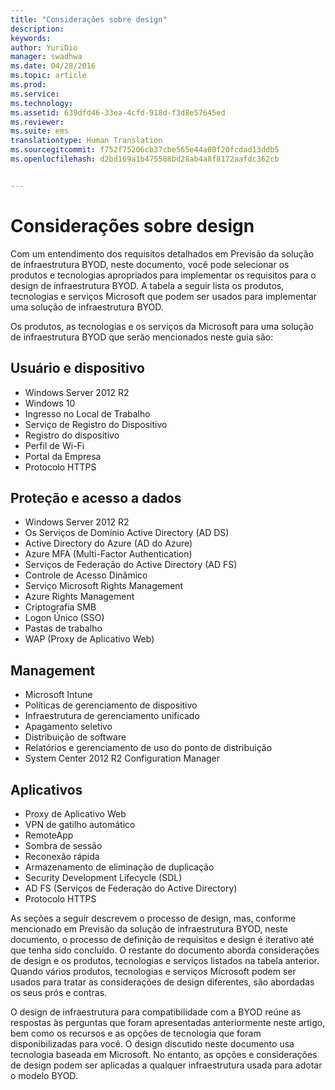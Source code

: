 ```yaml
---
title: "Considerações sobre design"
description: 
keywords: 
author: YuriDio
manager: swadhwa
ms.date: 04/28/2016
ms.topic: article
ms.prod: 
ms.service: 
ms.technology: 
ms.assetid: 639dfd46-33ea-4cfd-918d-f3d8e57645ed
ms.reviewer: 
ms.suite: ems
translationtype: Human Translation
ms.sourcegitcommit: f752f75206cb37cbe565e44a00f20fcdad13ddb5
ms.openlocfilehash: d2bd169a1b475588bd28ab4a8f8172aafdc362cb


---
```


# Considerações sobre design

Com um entendimento dos requisitos detalhados em Previsão da solução de infraestrutura BYOD, neste documento, você pode selecionar os produtos e tecnologias apropriados para implementar os requisitos para o design de infraestrutura BYOD. A tabela a seguir lista os produtos, tecnologias e serviços Microsoft que podem ser usados para implementar uma solução de infraestrutura BYOD.

Os produtos, as tecnologias e os serviços da Microsoft para uma solução de infraestrutura BYOD que serão mencionados neste guia são:

## Usuário e dispositivo

- Windows Server 2012 R2
- Windows 10
- Ingresso no Local de Trabalho
- Serviço de Registro do Dispositivo
- Registro do dispositivo
- Perfil de Wi-Fi
- Portal da Empresa
- Protocolo HTTPS

## Proteção e acesso a dados

- Windows Server 2012 R2
- Os Serviços de Domínio Active Directory (AD DS)
- Active Directory do Azure (AD do Azure)
- Azure MFA (Multi-Factor Authentication)
- Serviços de Federação do Active Directory (AD FS)
- Controle de Acesso Dinâmico
- Serviço Microsoft Rights Management
- Azure Rights Management 
- Criptografia SMB
- Logon Único (SSO)
- Pastas de trabalho
- WAP (Proxy de Aplicativo Web)

## Management

- Microsoft Intune
- Políticas de gerenciamento de dispositivo
- Infraestrutura de gerenciamento unificado
- Apagamento seletivo
- Distribuição de software
- Relatórios e gerenciamento de uso do ponto de distribuição
- System Center 2012 R2 Configuration Manager

## Aplicativos

- Proxy de Aplicativo Web
- VPN de gatilho automático
- RemoteApp
- Sombra de sessão
- Reconexão rápida
- Armazenamento de eliminação de duplicação
- Security Development Lifecycle (SDL)
- AD FS (Serviços de Federação do Active Directory)
- Protocolo HTTPS

As seções a seguir descrevem o processo de design, mas, conforme mencionado em Previsão da solução de infraestrutura BYOD, neste documento, o processo de definição de requisitos e design é iterativo até que tenha sido concluído.
O restante do documento aborda considerações de design e os produtos, tecnologias e serviços listados na tabela anterior. Quando vários produtos, tecnologias e serviços Microsoft podem ser usados para tratar as considerações de design diferentes, são abordadas os seus prós e contras.

O design de infraestrutura para compatibilidade com a BYOD reúne as respostas às perguntas que foram apresentadas anteriormente neste artigo, bem como os recursos e as opções de tecnologia que foram disponibilizadas para você. O design discutido neste documento usa tecnologia baseada em Microsoft. No entanto, as opções e considerações de design podem ser aplicadas a qualquer infraestrutura usada para adotar o modelo BYOD.





<!--HONumber=Jul16_HO3-->


